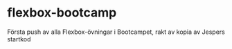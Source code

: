 # flexbox-bootcamp

Första push av alla Flexbox-övningar i Bootcampet, rakt av kopia av Jespers startkod
